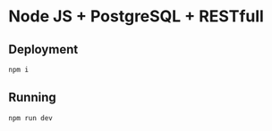 # Node JS + PostgreSQL + RESTfull

## Deployment
```bash
npm i
````

## Running
```bash
npm run dev
```

